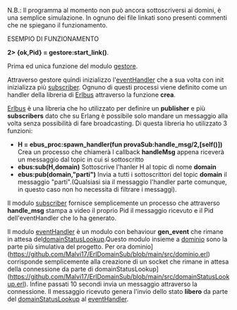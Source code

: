 N.B.: Il programma al momento non può ancora sottoscriversi ai domini, è una semplice simulazione.
In ognuno dei file linkati sono presenti commenti che ne spiegano il funzionamento.

ESEMPIO DI FUNZIONAMENTO

**2> {ok,Pid} = gestore:start_link()**.             

Prima ed unica funzione del modulo [gestore](https://github.com/Malvi17/ErlDomainSub/blob/main/src/gestore.erl).

Attraverso gestore quindi inizializzo l'[eventHandler](https://github.com/Malvi17/ErlDomainSub/blob/main/src/eventHandler.erl) che a sua volta con init inizializza più [subscriber](https://github.com/Malvi17/ErlDomainSub/blob/main/src/subscriber.erl). Ognuno di questi processi viene definito come un handler della libreria di [Erlbus](https://github.com/cabol/erlbus) attraverso la funzione **crea**.

[Erlbus](https://github.com/cabol/erlbus) è una libreria che ho utilizzato per definire un **publisher** e più **subscribers** dato che su Erlang è possibile solo mandare un messaggio alla volta senza possibilità di fare broadcasting. Di questa libreria ho utilizzato 3 funzioni:
* **H = ebus_proc:spawn_handler(fun provaSub:handle_msg/2,[self()])** Crea un processo che chiamerà l callback **handleMsg** appena riceverà un messaggio dal topic in cui si sottoscritto
* **ebus:sub(H,domain)** Sottoscrive l'hanler H al topic di nome **domain**
* **ebus:pub(domain,"parti")** Invia a tutti i sottoscrittori del topic **domain** il messaggio "parti".(Qualsiasi sia il messaggio l'handler parte comunque, in questo caso non ho necessita di filtrare i messaggi).


Il modulo [subscriber](https://github.com/Malvi17/ErlDomainSub/blob/main/src/subscriber.erl) fornisce semplicemente un processo che attraverso **handle_msg** stampa a video il proprio Pid il messaggio ricevuto e il Pid dell'eventHandler che lo ha generato.

Il modulo [eventHandler](https://github.com/Malvi17/ErlDomainSub/blob/main/src/eventHandler.erl) è un modulo con behaviour **gen_event** che rimane in attesa del[domainStatusLookup](https://github.com/Malvi17/ErlDomainSub/blob/main/src/domainStatusLookup.erl).Questo modulo insieme a [dominio](https://github.com/Malvi17/ErlDomainSub/blob/main/src/dominio.erl) sono la parte più simulativa del progetto. Per ora dominio](https://github.com/Malvi17/ErlDomainSub/blob/main/src/dominio.erl) corrisponde semplicemente alla creazione di un socket che rimane in attesa della connessione da parte di domainStatusLookup](https://github.com/Malvi17/ErlDomainSub/blob/main/src/domainStatusLookup.erl). Infine passati 10 secondi invia un messaggio attraverso la connessione. Il messaggio ricevuto genera l'invio dello stato **libero** da parte del [domainStatusLookup](https://github.com/Malvi17/ErlDomainSub/blob/main/src/domainStatusLookup.erl) al [eventHandler](https://github.com/Malvi17/ErlDomainSub/blob/main/src/eventHandler.erl).





